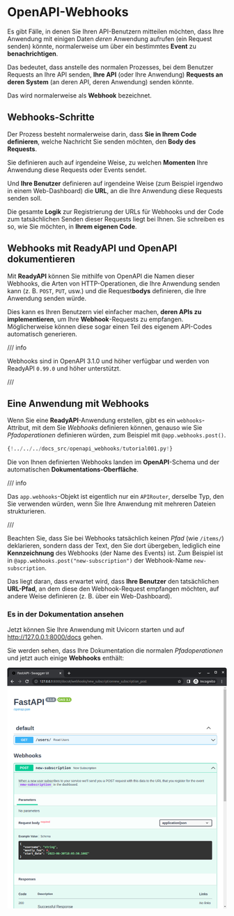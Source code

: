 # OpenAPI-Webhooks

Es gibt Fälle, in denen Sie Ihren API-Benutzern mitteilen möchten, dass Ihre Anwendung mit einigen Daten *deren* Anwendung aufrufen (ein Request senden) könnte, normalerweise um über ein bestimmtes **Event** zu **benachrichtigen**.

Das bedeutet, dass anstelle des normalen Prozesses, bei dem Benutzer Requests an Ihre API senden, **Ihre API** (oder Ihre Anwendung) **Requests an deren System** (an deren API, deren Anwendung) senden könnte.

Das wird normalerweise als **Webhook** bezeichnet.

## Webhooks-Schritte

Der Prozess besteht normalerweise darin, dass **Sie in Ihrem Code definieren**, welche Nachricht Sie senden möchten, den **Body des Requests**.

Sie definieren auch auf irgendeine Weise, zu welchen **Momenten** Ihre Anwendung diese Requests oder Events sendet.

Und **Ihre Benutzer** definieren auf irgendeine Weise (zum Beispiel irgendwo in einem Web-Dashboard) die **URL**, an die Ihre Anwendung diese Requests senden soll.

Die gesamte **Logik** zur Registrierung der URLs für Webhooks und der Code zum tatsächlichen Senden dieser Requests liegt bei Ihnen. Sie schreiben es so, wie Sie möchten, in **Ihrem eigenen Code**.

## Webhooks mit **ReadyAPI** und OpenAPI dokumentieren

Mit **ReadyAPI** können Sie mithilfe von OpenAPI die Namen dieser Webhooks, die Arten von HTTP-Operationen, die Ihre Anwendung senden kann (z. B. `POST`, `PUT`, usw.) und die Request**bodys** definieren, die Ihre Anwendung senden würde.

Dies kann es Ihren Benutzern viel einfacher machen, **deren APIs zu implementieren**, um Ihre **Webhook**-Requests zu empfangen. Möglicherweise können diese sogar einen Teil des eigenem API-Codes automatisch generieren.

/// info

Webhooks sind in OpenAPI 3.1.0 und höher verfügbar und werden von ReadyAPI `0.99.0` und höher unterstützt.

///

## Eine Anwendung mit Webhooks

Wenn Sie eine **ReadyAPI**-Anwendung erstellen, gibt es ein `webhooks`-Attribut, mit dem Sie *Webhooks* definieren können, genauso wie Sie *Pfadoperationen* definieren würden, zum Beispiel mit `@app.webhooks.post()`.

```Python hl_lines="9-13  36-53"
{!../../../docs_src/openapi_webhooks/tutorial001.py!}
```

Die von Ihnen definierten Webhooks landen im **OpenAPI**-Schema und der automatischen **Dokumentations-Oberfläche**.

/// info

Das `app.webhooks`-Objekt ist eigentlich nur ein `APIRouter`, derselbe Typ, den Sie verwenden würden, wenn Sie Ihre Anwendung mit mehreren Dateien strukturieren.

///

Beachten Sie, dass Sie bei Webhooks tatsächlich keinen *Pfad* (wie `/items/`) deklarieren, sondern dass der Text, den Sie dort übergeben, lediglich eine **Kennzeichnung** des Webhooks (der Name des Events) ist. Zum Beispiel ist in `@app.webhooks.post("new-subscription")` der Webhook-Name `new-subscription`.

Das liegt daran, dass erwartet wird, dass **Ihre Benutzer** den tatsächlichen **URL-Pfad**, an dem diese den Webhook-Request empfangen möchten, auf andere Weise definieren (z. B. über ein Web-Dashboard).

### Es in der Dokumentation ansehen

Jetzt können Sie Ihre Anwendung mit Uvicorn starten und auf <a href="http://127.0.0.1:8000/docs" class="external-link" target="_blank">http://127.0.0.1:8000/docs</a> gehen.

Sie werden sehen, dass Ihre Dokumentation die normalen *Pfadoperationen* und jetzt auch einige **Webhooks** enthält:

<img src="/img/tutorial/openapi-webhooks/image01.png">
